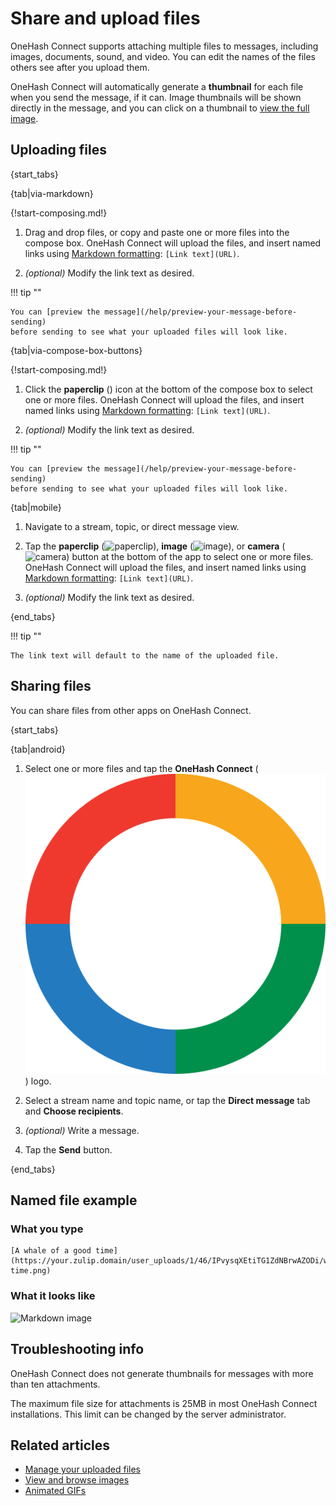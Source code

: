 # Share and upload files

OneHash Connect supports attaching multiple files to messages, including images,
documents, sound, and video. You can edit the names of the files others see
after you upload them.

OneHash Connect will automatically generate a **thumbnail** for each file when you send
the message, if it can. Image thumbnails will be shown directly in the message,
and you can click on a thumbnail to [view the full image](/help/view-and-browse-images).

## Uploading files

{start_tabs}

{tab|via-markdown}

{!start-composing.md!}

1. Drag and drop files, or copy and paste one or more files into the compose
   box. OneHash Connect will upload the files, and insert named links using
   [Markdown formatting](/help/format-your-message-using-markdown#links):
   `[Link text](URL)`.

1. _(optional)_ Modify the link text as desired.

!!! tip ""

    You can [preview the message](/help/preview-your-message-before-sending)
    before sending to see what your uploaded files will look like.

{tab|via-compose-box-buttons}

{!start-composing.md!}

1. Click the **paperclip** (<i class="fa fa-paperclip"></i>) icon at
   the bottom of the compose box to select one or more files. OneHash Connect will upload
   the files, and insert named links using
   [Markdown formatting](/help/format-your-message-using-markdown#links):
   `[Link text](URL)`.

1. _(optional)_ Modify the link text as desired.

!!! tip ""

    You can [preview the message](/help/preview-your-message-before-sending)
    before sending to see what your uploaded files will look like.

{tab|mobile}

1. Navigate to a stream, topic, or direct message view.

1. Tap the
   **paperclip** (<img src="/static/images/help/mobile-paperclip-icon.svg" alt="paperclip" class="mobile-icon"/>),
   **image** (<img src="/static/images/help/mobile-image-icon.svg" alt="image" class="mobile-icon"/>),
   or **camera** (<img src="/static/images/help/mobile-camera-icon.svg" alt="camera" class="mobile-icon"/>)
   button at the bottom of the app to select one or more files. OneHash Connect will
   upload the files, and insert named links using
   [Markdown formatting](/help/format-your-message-using-markdown#links):
   `[Link text](URL)`.

1. _(optional)_ Modify the link text as desired.

{end_tabs}

!!! tip ""

    The link text will default to the name of the uploaded file.

## Sharing files

You can share files from other apps on OneHash Connect.

{start_tabs}

{tab|android}

1. Select one or more files and tap the **OneHash Connect**
   (<img src="/static/images/logo/zulip-icon-circle.svg" alt="logo" class="mobile-icon"/>)
   logo.

1. Select a stream name and topic name, or tap the
   **Direct message** tab and **Choose recipients**.

1. _(optional)_ Write a message.

1. Tap the **Send** button.

{end_tabs}

## Named file example

### What you type

```
[A whale of a good time](https://your.zulip.domain/user_uploads/1/46/IPvysqXEtiTG1ZdNBrwAZODi/whale-time.png)
```

### What it looks like

![Markdown image](/static/images/help/markdown-image.png)

## Troubleshooting info

OneHash Connect does not generate thumbnails for messages with more than ten
attachments.

The maximum file size for attachments is 25MB in most OneHash Connect installations.
This limit can be changed by the server administrator.

## Related articles

* [Manage your uploaded files](/help/manage-your-uploaded-files)
* [View and browse images](/help/view-and-browse-images)
* [Animated GIFs](/help/animated-gifs-from-giphy)
